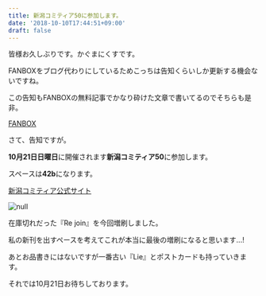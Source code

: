```yaml
---
title: 新潟コミティア50に参加します。
date: '2018-10-10T17:44:51+09:00'
draft: false
---
```

皆様お久しぶりです。かぐまにくすです。

FANBOXをブログ代わりにしているためこっちは告知くらいしか更新する機会ないですね。

この告知もFANBOXの無料記事でかなり砕けた文章で書いてるのでそちらも是非。

[FANBOX](https://www.pixiv.net/fanbox/creator/14646991/post/171915)

さて、告知ですが。

**10月21日日曜日**に開催されます**新潟コミティア50**に参加します。

スペースは**42b**になります。

[新潟コミティア公式サイト](https://gataket.com/comitia/)

![null](/images/uploads/お品書き50.png)

在庫切れだった『Re join』を今回増刷しました。

私の新刊を出すペースを考えてこれが本当に最後の増刷になると思います...!

あとお品書きにはないですが一番古い『Lie』とポストカードも持っていきます。

それでは10月21日お待ちしております。
